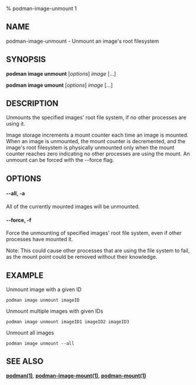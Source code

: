 % podman-image-unmount 1

## NAME

podman\-image\-unmount - Unmount an image's root filesystem

## SYNOPSIS

**podman image unmount** [*options*] _image_ [...]

**podman image umount** [*options*] _image_ [...]

## DESCRIPTION

Unmounts the specified images' root file system, if no other processes
are using it.

Image storage increments a mount counter each time an image is mounted.
When an image is unmounted, the mount counter is decremented, and the
image's root filesystem is physically unmounted only when the mount
counter reaches zero indicating no other processes are using the mount.
An unmount can be forced with the --force flag.

## OPTIONS

#### **--all**, **-a**

All of the currently mounted images will be unmounted.

#### **--force**, **-f**

Force the unmounting of specified images' root file system, even if other
processes have mounted it.

Note: This could cause other processes that are using the file system to fail,
as the mount point could be removed without their knowledge.

## EXAMPLE

Unmount image with a given ID

```
podman image unmount imageID
```

Unmount multiple images with given IDs

```
podman image unmount imageID1 imageID2 imageID3
```

Unmount all images

```
podman image unmount --all
```

## SEE ALSO

**[podman(1)](podman.md)**, **[podman-image-mount(1)](commands/podman-image/podman-image-mount.md)**, **[podman-mount(1)](commands/podman-mount.md)**
